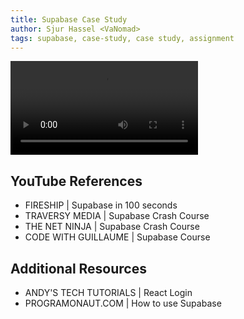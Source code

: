 ```yaml
---
title: Supabase Case Study
author: Sjur Hassel <VaNomad>
tags: supabase, case-study, case study, assignment
---
```


  
  
<video src="https://www.youtube.com/watch?v=hxhfxN6yGcg" frameborder="0" allow="accelerometer; autoplay; encrypted-media; gyroscope; picture-in-picture" allowfullscreen></video>

## YouTube References

- FIRESHIP | Supabase in 100 seconds
- TRAVERSY MEDIA | Supabase Crash Course
- THE NET NINJA | Supabase Crash Course
- CODE WITH GUILLAUME | Supabase Course

## Additional Resources

- ANDY'S TECH TUTORIALS | React Login
- PROGRAMONAUT.COM | How to use Supabase
